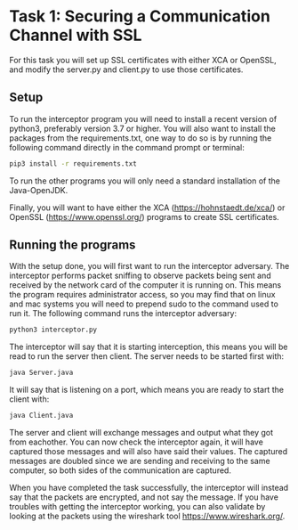 # Task 1: Securing a Communication Channel with SSL

For this task you will set up SSL certificates with either XCA or OpenSSL, and modify the server.py
and client.py to use those certificates.


## Setup

To run the interceptor program you will need to install a recent version of python3, preferably version 3.7
or higher. You will also want to install the packages from the requirements.txt, one way to do so
is by running the following command directly in the command prompt or terminal:

```sh
pip3 install -r requirements.txt
```

To run the other programs you will only need a standard installation of the Java-OpenJDK.

Finally, you will want to have either the XCA (https://hohnstaedt.de/xca/) or
OpenSSL (https://www.openssl.org/) programs to create SSL certificates.


## Running the programs

With the setup done, you will first want to run the interceptor adversary. The interceptor performs
packet sniffing to observe packets being sent and received by the network card of the computer it
is running on. This means the program requires administrator access, so you may find that on linux
and mac systems you will need to prepend sudo to the command used to run it. The following command
runs the interceptor adversary:

```sh
python3 interceptor.py
```

The interceptor will say that it is starting interception, this means you will be read to run the
server then client. The server needs to be started first with:

```sh
java Server.java
```

It will say that is listening on a port, which means you are ready to start the client with:

```sh
java Client.java
```

The server and client will exchange messages and output what they got from eachother. You can now
check the interceptor again, it will have captured those messages and will also have said their
values. The captured messages are doubled since we are sending and receiving to the same computer,
so both sides of the communication are captured.

When you have completed the task successfully, the interceptor will instead say that the packets
are encrypted, and not say the message.
If you have troubles with getting the interceptor working, you can also validate by looking at
the packets using the wireshark tool https://www.wireshark.org/.